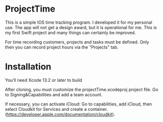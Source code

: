 # ProjectTime
This is a simple IOS time tracking program. I developed it for my personal use. The app will not get a design award, but it is operational for me. This is my first Swift project and many things can certainly be improved.

For time recording customers, projects and tasks must be defined. Only then you can record project hours via the "Projects" tab.

# Installation

You’ll need Xcode 13.2 or later to build

After cloning, you must customize the projectTime.xcodeproj project file. Go to Signing&Capabilities and add a team account.

If necessary, you can activate iCloud:
Go to capabilities, add iCloud, then select Cloudkit for Services and create a container. (https://developer.apple.com/documentation/cloudkit).

